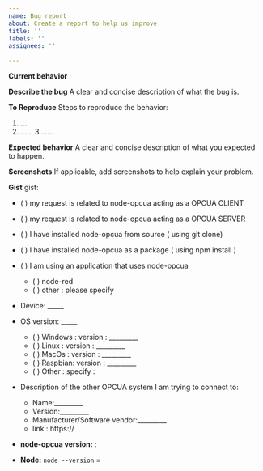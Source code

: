 ```yaml
---
name: Bug report
about: Create a report to help us improve
title: ''
labels: ''
assignees: ''

---
```


<!--
IF YOU DON'T FILL OUT THE FOLLOWING INFORMATION WE MIGHT CLOSE YOUR ISSUE WITHOUT INVESTIGATING

Please do not submit support request here, instead see use 
      - use [gitter](https://gitter.im/node-opcua/node-opcua) or [stackoverflow](https://stackoverflow.com/questions/tagged/node-opcua) for community support, or
      - [contact Sterfive for commercial support](https://www.sterfive.com) (contact (@) sterfive.com )
      - or buy the NodeOPCUA by example book at https://leanpub.com/node-opcuabyexample
-->

**Current behavior**
<!-- Describe how the bug manifests. -->


**Describe the bug**
A clear and concise description of what the bug is.

**To Reproduce**
Steps to reproduce the behavior:
1. ....
2. ......
3.......

**Expected behavior**
A clear and concise description of what you expected to happen.

**Screenshots**
If applicable, add screenshots to help explain your problem.

**Gist**
gist:


 * ( ) my request is related to node-opcua acting as a  OPCUA CLIENT 
  * ( )  my request is related to node-opcua acting as a OPCUA SERVER 


  * ( ) I have installed node-opcua from source ( using git clone)
  * ( ) I have installed node-opcua as a package ( using npm install )
  * ( ) I am using an application that uses node-opcua 
  
       - ( ) node-red
       - ( ) other : please specify 
        
  * Device: _____
  * OS version: _____
    
    - ( ) Windows : version : _________
    - ( ) Linux   : version : _________
    - ( ) MacOs   : version : _________
    - ( ) Raspbian: version : _________
    - ( ) Other   : specify :
   
   * Description of the other OPCUA system I am trying to connect to:
   
     - Name:_________
     - Version:_________
     - Manufacturer/Software vendor:_________
     - link : https://
     

* **node-opcua version:**  :
<!-- provide the semver version numero of node-opca -->
<!-- Check which is the hash of the last commit from node-opcua that you have locally -->

* **Node:** 
   `node --version` =
